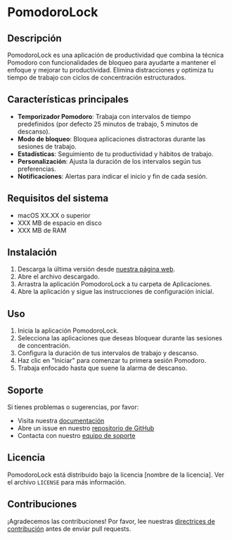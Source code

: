 # PomodoroLock

## Descripción
PomodoroLock es una aplicación de productividad que combina la técnica Pomodoro con funcionalidades de bloqueo para ayudarte a mantener el enfoque y mejorar tu productividad. Elimina distracciones y optimiza tu tiempo de trabajo con ciclos de concentración estructurados.

## Características principales
- **Temporizador Pomodoro**: Trabaja con intervalos de tiempo predefinidos (por defecto 25 minutos de trabajo, 5 minutos de descanso).
- **Modo de bloqueo**: Bloquea aplicaciones distractoras durante las sesiones de trabajo.
- **Estadísticas**: Seguimiento de tu productividad y hábitos de trabajo.
- **Personalización**: Ajusta la duración de los intervalos según tus preferencias.
- **Notificaciones**: Alertas para indicar el inicio y fin de cada sesión.

## Requisitos del sistema
- macOS XX.XX o superior
- XXX MB de espacio en disco
- XXX MB de RAM

## Instalación
1. Descarga la última versión desde [nuestra página web](https://ejemplo.com).
2. Abre el archivo descargado.
3. Arrastra la aplicación PomodoroLock a tu carpeta de Aplicaciones.
4. Abre la aplicación y sigue las instrucciones de configuración inicial.

## Uso
1. Inicia la aplicación PomodoroLock.
2. Selecciona las aplicaciones que deseas bloquear durante las sesiones de concentración.
3. Configura la duración de tus intervalos de trabajo y descanso.
4. Haz clic en "Iniciar" para comenzar tu primera sesión Pomodoro.
5. Trabaja enfocado hasta que suene la alarma de descanso.

## Soporte
Si tienes problemas o sugerencias, por favor:
- Visita nuestra [documentación](https://ejemplo.com/docs)
- Abre un issue en nuestro [repositorio de GitHub](https://github.com/ejemplo/PomodoroLock)
- Contacta con nuestro [equipo de soporte](mailto:soporte@ejemplo.com)

## Licencia
PomodoroLock está distribuido bajo la licencia [nombre de la licencia]. Ver el archivo `LICENSE` para más información.

## Contribuciones
¡Agradecemos las contribuciones! Por favor, lee nuestras [directrices de contribución](https://ejemplo.com/contribuir) antes de enviar pull requests.
